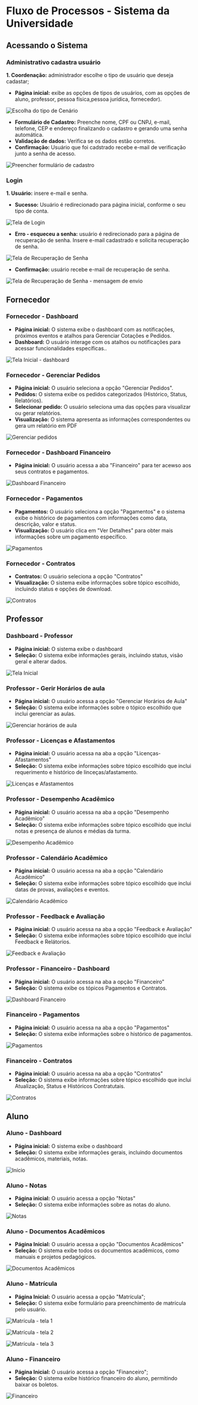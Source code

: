 # Fluxo de Processos - Sistema da Universidade

## Acessando o Sistema

### Administrativo cadastra usuário 
**1. Coordenação:** administrador escolhe o tipo de usuário que deseja cadastar;
* **Página inicial:** exibe as opções de tipos de usuários, com as opções de aluno, professor, pessoa física,pessoa jurídica, fornecedor).

![Escolha do tipo de Cenário](https://github.com/isahfontenele/grupo8_senac_ads/blob/main/assets/administrador/1.%20Tela%20de%20cadastro%402x.jpg) 

* **Formulário de Cadastro:** Preenche nome, CPF ou CNPJ, e-mail, telefone, CEP e endereço finalizando o cadastro e gerando uma senha automática.
*  **Validação de dados:** Verifica se os dados estão corretos.
*  **Confirmação:** Usuário que foi cadstrado recebe e-mail de verificação junto a senha de acesso.
  
![Preencher formulário de cadastro](https://github.com/isahfontenele/grupo8_senac_ads/blob/main/assets/administrador/2.%20Campo%20de%20Cadastro%402x.jpg)

### Login
**1. Usuário:** insere e-mail e senha.  
* **Sucesso:** Usuário é redirecionado para página inicial, conforme o seu tipo de conta.

![Tela de Login](https://github.com/isahfontenele/grupo8_senac_ads/blob/main/assets/login/1%20Portal%20de%20Login.png)

* **Erro - esqueceu a senha:** usuário é redirecionado para a página de recuperação de senha. Insere e-mail cadastrado e solicita recuperação de senha.

![Tela de  Recuperação de Senha](https://github.com/isahfontenele/grupo8_senac_ads/blob/main/assets/login/2%20Recupera%C3%A7%C3%A3o%20de%20Senha%201.png)

*  **Confirmação:** usuário recebe e-mail de recuperação de senha. 

![Tela de  Recuperação de Senha - mensagem de envio](https://github.com/isahfontenele/grupo8_senac_ads/blob/main/assets/login/3%20Recupera%C3%A7%C3%A3o%20de%20Senha%202.png)


## Fornecedor

### Fornecedor - Dashboard

* **Página inicial:** O sistema exibe o dashboard com as notificações, próximos eventos e atalhos para Gerenciar Cotações e Pedidos.
* **Dashboard:** O usuário interage com os atalhos ou notificações para acessar funcionalidades específicas..

![Tela Inicial - dashboard](https://github.com/isahfontenele/grupo8_senac_ads/blob/main/assets/fornecedo/1.%20Dashboard%20Fornecedor.jpg)

### Fornecedor - Gerenciar Pedidos

* **Página inicial:** O usuário seleciona a opção "Gerenciar Pedidos".
* **Pedidos:** O sistema exibe os pedidos categorizados (Histórico, Status, Relatórios).
* **Selecionar pedido:** O usuário seleciona uma das opções para visualizar ou gerar relatórios.
* **Visualização:** O sistema apresenta as informações correspondentes ou gera um relatório em PDF
  
![Gerenciar pedidos](https://github.com/isahfontenele/grupo8_senac_ads/blob/main/assets/fornecedo/3.%20Pedidos.png)

### Fornecedor - Dashboard Financeiro

* **Página inicial:** O usuário acessa a aba "Financeiro" para ter acewso aos seus contratos e pagamentos.

![Dashboard Financeiro](https://github.com/isahfontenele/grupo8_senac_ads/blob/main/assets/fornecedo/4.%20%20Financeiro.png)

### Fornecedor - Pagamentos

* **Pagamentos:** O usuário seleciona a opção "Pagamentos" e o sistema exibe o histórico de pagamentos com informações como data, descrição, valor e status.
* **Visualização:** O usuário clica em "Ver Detalhes" para obter mais informações sobre um pagamento específico.

![Pagamentos](https://github.com/isahfontenele/grupo8_senac_ads/blob/main/assets/fornecedo/5.%20Pagamentos.png)

### Fornecedor - Contratos

* **Contratos:** O usuário seleciona a opção "Contratos"
* **Visualização:** O sistema exibe informações sobre tópico escolhido, incluindo status e opções de download.
  
![Contratos](https://github.com/isahfontenele/grupo8_senac_ads/blob/main/assets/fornecedo/6.%20Contratos.png)

## Professor

### Dashboard - Professor

* **Página inicial:** O sistema exibe o dashboard 
* **Seleção:** O sistema exibe informações gerais, incluindo status, visão geral e alterar dados.
  
![Tela Inicial ](https://github.com/isahfontenele/grupo8_senac_ads/blob/main/assets/professor/Dashbord%20Professor.png)

### Professor - Gerir Horários de aula

* **Página inicial:** O usuário acessa a opção "Gerenciar Horários de Aula" 
* **Seleção:** O sistema exibe informações sobre o tópico escolhido que inclui gerenciar as aulas.
  
![Gerenciar horários de aula](https://github.com/isahfontenele/grupo8_senac_ads/blob/main/assets/professor/1.%20Gerenciar%20hor%C3%A1rios%20de%20aulas.png)

### Professor - Licenças e Afastamentos

* **Página inicial:**  O usuário acessa na aba a opção "Licenças-Afastamentos"
* **Seleção:** O sistema exibe informações sobre tópico escolhido que inclui requerimento e histórico de linceças/afastamento.
  
![Licenças e Afastamentos](https://github.com/isahfontenele/grupo8_senac_ads/blob/main/assets/professor/2.%20Licen%C3%A7as%20e%20afastamentos.png)

### Professor - Desempenho Acadêmico

* **Página inicial:**  O usuário acessa na aba a opção "Desempenho Acadêmico"
* **Seleção:** O sistema exibe informações sobre tópico escolhido que inclui notas e presença de alunos e médias da turma.
  
![Desempenho Acadêmico](https://github.com/isahfontenele/grupo8_senac_ads/blob/main/assets/professor/3.%20Desempenho%20acad%C3%AAmico.png)

### Professor - Calendário Acadêmico

* **Página inicial:**  O usuário acessa na aba a opção "Calendário Acadêmico"
* **Seleção:** O sistema exibe informações sobre tópico escolhido que inclui datas de provas, avaliações e eventos.
  
![Calendário Acadêmico](https://github.com/isahfontenele/grupo8_senac_ads/blob/main/assets/professor/4.%20Calend%C3%A1rio%20Acad%C3%AAmico.png)

### Professor - Feedback e Avaliação

* **Página inicial:**  O usuário acessa na aba a opção "Feedback e Avaliação"
* **Seleção:** O sistema exibe informações sobre tópico escolhido que inclui Feedback e Relátorios.
  
![Feedback e Avaliação](https://github.com/isahfontenele/grupo8_senac_ads/blob/main/assets/professor/4.%20Feedback%20e%20avalia%C3%A7%C3%A3o.png)

### Professor - Financeiro - Dashboard

* **Página inicial:**  O usuário acessa na aba a opção "Financeiro"
* **Seleção:** O sistema exibe os tópicos Pagamentos e Contratos.
  
![Dashboard Financeiro](https://github.com/isahfontenele/grupo8_senac_ads/blob/main/assets/professor/5.%20Financeiro%20-%20dashboard.png)

### Financeiro - Pagamentos

* **Página inicial:**  O usuário acessa na aba a opção "Pagamentos"
* **Seleção:** O sistema exibe informações sobre o histórico de pagamentos.
  
![Pagamentos](https://github.com/isahfontenele/grupo8_senac_ads/blob/main/assets/professor/6.%20Pagamentos.png)

### Financeiro - Contratos

* **Página inicial:**  O usuário acessa na aba a opção "Contratos"
* **Seleção:** O sistema exibe informações sobre tópico escolhido que inclui Atualização, Status e Históricos Contratutais.
  
![Contratos](https://github.com/isahfontenele/grupo8_senac_ads/blob/main/assets/professor/7.%20Contratos.png)


## Aluno

### Aluno - Dashboard

* **Página inicial:** O sistema exibe o dashboard 
* **Seleção:** O sistema exibe informações gerais, incluindo documentos acadêmicos, materiais, notas.

![Início](https://github.com/isahfontenele/grupo8_senac_ads/blob/main/assets/alunos/1.%20Dashboard%20Aluno.png)

### Aluno - Notas

* **Página inicial:**  O usuário acessa a opção "Notas"
* **Seleção:** O sistema exibe informações sobre as notas do aluno.

![Notas](https://github.com/isahfontenele/grupo8_senac_ads/blob/main/assets/alunos/Avalia%C3%A7%C3%B5es%20-%20notas.png)

### Aluno - Documentos Acadêmicos

* **Página Inicial:** O usuário acessa a opção "Documentos Acadêmicos"
*  **Seleção:** O sistema exibe todos os documentos acadêmicos, como manuais e projetos pedagógicos.

![Documentos Acadêmicos](https://github.com/isahfontenele/grupo8_senac_ads/blob/main/assets/alunos/Documentos%20Acad%C3%AAmicos.png)

### Aluno - Matrícula 

* **Página Inicial:** O usuário acessa a opção "Matrícula";
* **Seleção:** O sistema exibe formulário para preenchimento de matrícula pelo usuário.

![Matrícula - tela 1](https://github.com/isahfontenele/grupo8_senac_ads/blob/main/assets/alunos/Matr%C3%ADcula.png)

![Matrícula - tela 2](https://github.com/isahfontenele/grupo8_senac_ads/blob/main/assets/alunos/Matr%C3%ADcula-1.png)

![Matrícula - tela 3](https://github.com/isahfontenele/grupo8_senac_ads/blob/main/assets/alunos/Matr%C3%ADcula-2.png) 
  
### Aluno - Financeiro

* **Página Inicial:** O usuário acessa a opção "Financeiro";
* **Seleção:** O sistema exibe histórico financeiro do aluno, permitindo baixar os boletos.

![Financeiro](https://github.com/isahfontenele/grupo8_senac_ads/blob/main/assets/alunos/Financeiro%20-%20aluno.png)
